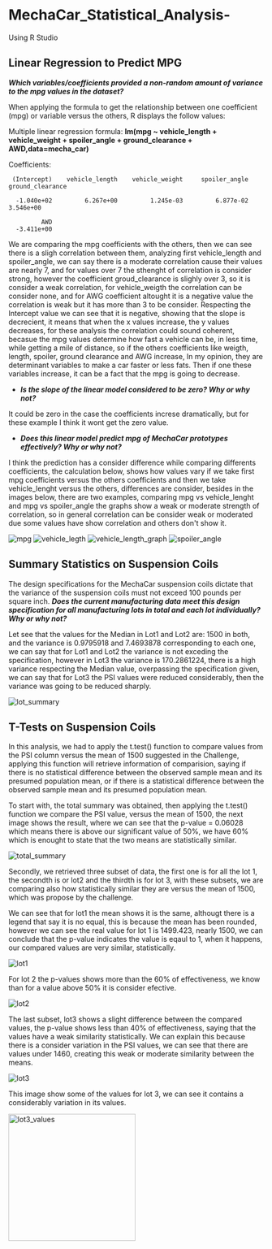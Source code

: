 # MechaCar_Statistical_Analysis-
Using R Studio

## Linear Regression to Predict MPG

***Which variables/coefficients provided a non-random amount of variance to the mpg values in the dataset?***

When applying the formula to get the relationship between one coefficient (mpg) or variable versus the others, R displays the follow values:

Multiple linear regression formula: **lm(mpg ~ vehicle_length + vehicle_weight + spoiler_angle + ground_clearance + AWD,data=mecha_car)**

Coefficients:

     (Intercept)    vehicle_length    vehicle_weight     spoiler_angle  ground_clearance  
     
      -1.040e+02         6.267e+00         1.245e-03         6.877e-02         3.546e+00  
             
             AWD  
      -3.411e+00  

We are comparing the mpg coefficients with the others, then we can see there is a sligh correlation between them, analyzing first vehicle_length and spoiler_angle, we can say there is a moderate correlation cause their values are nearly 7, and for values over 7 the sthenght of correlation is consider strong, however the coefficient groud_clearance is slighly over 3, so it is consider a weak correlation, for vehicle_weigth the correlation can be consider none, and for AWG coefficient altought it is a negative value the correlation is weak but it has more than 3 to be consider. Respecting the Intercept value we can see that it is negative, showing that the slope is decrecient, it means that when the x values increase, the y values decreases, for these analysis the correlation could sound coherent, becasue the mpg values determine how fast a vehicle can be, in less time, while getting a mile of distance, so if the others coefficients like weigth, length, spoiler, ground clearance and AWG increase, In my opinion, they are determinant variables to make a car faster or less fats. Then if one these variables increase, it can be a fact that the mpg is going to decrease.

* ***Is the slope of the linear model considered to be zero? Why or why not?***

It could be zero in the case the coefficients increse dramatically, but for these example I think it wont get the zero value.

* ***Does this linear model predict mpg of MechaCar prototypes effectively? Why or why not?***

I think the prediction has a consider difference while comparing differents coefficients, the calculation below, shows how values vary if we take first mpg coefficients versus the others coefficients and then we take vehicle_lenght versus the others, differences are consider, besides in the  images below, there are two examples, comparing mpg vs vehicle_lenght and mpg vs spoiler_angle the graphs show a weak or moderate strength of correlation, so in general correlation can be consider weak or moderated due some values have show correlation and others don't show it.

![mpg](/Resources/mpg.png)
![vehicle_legth](/Resources/vehicle_length.png)
![vehicle_length_graph](/Resources/vehicle_length_graph.png)
![spoiler_angle](/Resources/spoiler_angle.png)

## Summary Statistics on Suspension Coils

The design specifications for the MechaCar suspension coils dictate that the variance of the suspension coils must not exceed 100 pounds per square inch.
***Does the current manufacturing data meet this design specification for all manufacturing lots in total and each lot individually? Why or why not?***

Let see that the values for the Median in Lot1 and Lot2 are: 1500 in both, and the variance is 0.9795918 and 7.4693878 corresponding to each one, we can say that for Lot1 and Lot2 the variance is not exceding the specification, however in Lot3 the variance is 170.2861224, there is a high variance respecting the Median value, overpassing the specification given, we can say that for Lot3 the PSI values were reduced considerably, then the variance was going to be reduced sharply.

![lot_summary](/Resources/lot_summary.png)


## T-Tests on Suspension Coils

In this analysis, we had to apply the t.test() function to compare values from the PSI column versus the mean of 1500 suggested in the Challenge, applying this function will retrieve information of comparision, saying if there is no statistical difference between the observed sample mean and its presumed population mean, or if there is a statistical difference between the observed sample mean and its presumed population mean.


To start with, the total summary was obtained, then applying the t.test() function we compare the PSI value, versus the mean of 1500, the next image shows the result, where we can see that the p-value = 0.06028 which means there is above our significant value of 50%, we have 60% which is enought to state that the two means are statistically similar.

![total_summary](/Resources/total_summary.png)

Secondly, we retrieved three subset of data, the first one is for all the lot 1, the secondth is or lot2 and the thirdth is for lot 3, with these subsets, we are comparing also how statistically similar they are versus the mean of 1500, which was propose by the challenge.

We can see that for lot1 the mean shows it is the same, althougt there is a legend that say it is no equal, this is because the mean has been rounded, however we can see the real value for lot 1 is 1499.423, nearly 1500, we can conclude that the p-value indicates the value is eqaul to 1, when it happens, our compared values are very similar, statistically.

![lot1](/Resources/lot1.png)

For lot 2 the p-values shows more than the 60% of effectiveness, we know than for a value above 50% it is consider efective.

![lot2](/Resources/lot2.png)

The last subset, lot3 shows a slight difference between the compared values, the p-value shows less than 40% of effectiveness, saying that the values have a weak similarity statistically. We can explain this because there is a consider variation in the PSI values, we can see that there are values under 1460, creating this weak or moderate similarity between the means.

![lot3](/Resources/lot3.png)

This image show some of the values for lot 3, we can see it contains a considerably variation in its values.

<img width="250" alt="lot3_values" src="https://user-images.githubusercontent.com/101358301/179012463-fb049880-c8be-4605-9a9d-94ddca0f0c1d.png">



